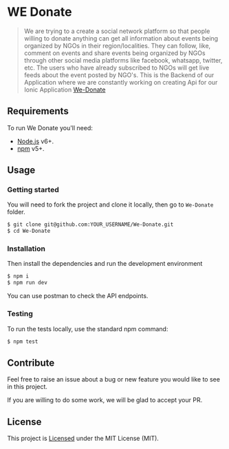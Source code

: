 # WE Donate
> We are trying to a create a social network platform so that people willing to donate anything can get all information about events being organized by NGOs in their region/localities. They can follow, like, comment on events and share events being organized by NGOs through other social media platforms like facebook, whatsapp, twitter, etc. The users who have already subscribed to NGOs will get live feeds about the event posted by NGO's.
This is the Backend of our Application where we are constantly working on creating Api for our Ionic Application [We-Donate](https://github.com/Kartikkh/WeDonateMobileApp)

## Requirements

To run We Donate you'll need:

- [Node.js](https://nodejs.org/) v6+.
- [npm](https://www.npmjs.com/) v5+.

## Usage

### Getting started

You will need to fork the project and clone it locally, then go to `We-Donate` folder.

```sh
$ git clone git@github.com:YOUR_USERNAME/We-Donate.git
$ cd We-Donate
```

### Installation

Then install the dependencies and run the development environment

```sh
$ npm i 
$ npm run dev
```

You can use postman to check the API endpoints.

### Testing

To run the tests locally, use the standard npm command:

```sh
$ npm test 
```

## Contribute

Feel free to raise an issue about a bug or new feature you would like to see in this project.
 
If you are willing to do some work, we will be glad to accept your PR.

## License

This project is [Licensed](LICENSE) under the MIT License (MIT).
